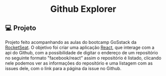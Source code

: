 <h1 align="center">
    Github Explorer
</h1>

## 💻 Projeto

Projeto feito acompanhando as aulas do bootcamp GoSstack da [RocketSeat](https://rocketseat.com.br/). O objetivo foi criar uma aplicação [React](https://reactjs.org), que interage com a api do Github, com a possibilidade de digitar o endereço de um repositório no seguinte formato "facebook/react" assim o repositório é listado, clicando nele podemos ver as informações do repositório e uma listagem com as issues dele, com o link para a página da issue no Github.
